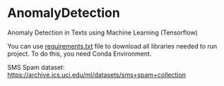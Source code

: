 # AnomalyDetection
Anomaly Detection in Texts using Machine Learning (Tensorflow)

You can use [requirements.txt](requirements.txt) file to download all libraries needed to run project. To do this, you need Conda Environment.

SMS Spam dataset: https://archive.ics.uci.edu/ml/datasets/sms+spam+collection

